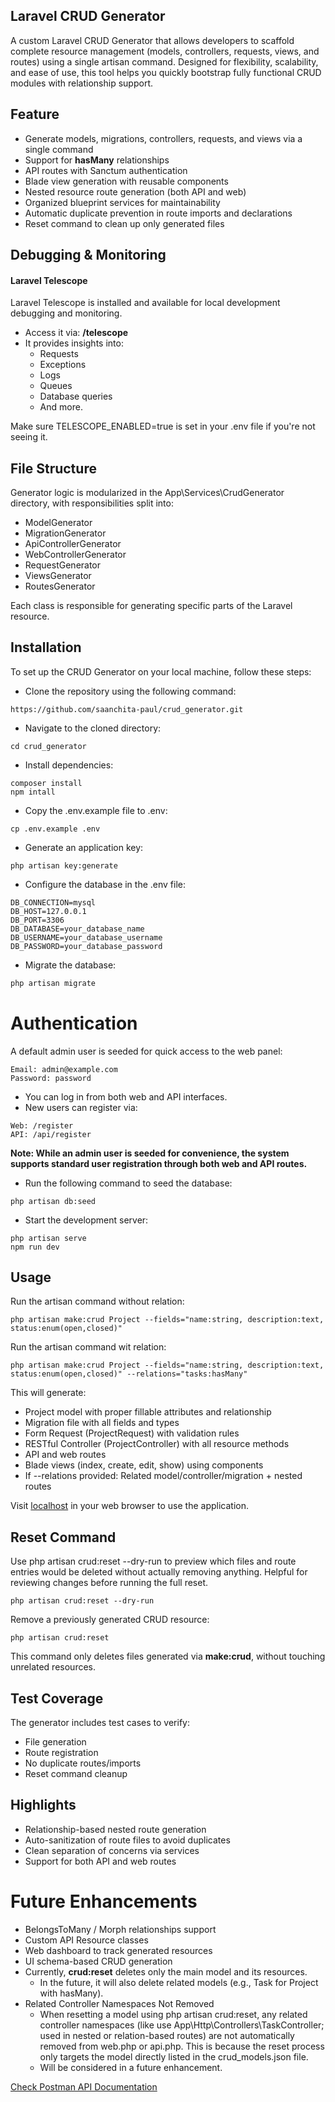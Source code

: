 ## Laravel CRUD Generator
A custom Laravel CRUD Generator that allows developers to scaffold complete resource management (models, controllers, requests, views, and routes) using a single artisan command. Designed for flexibility, scalability, and ease of use, this tool helps you quickly bootstrap fully functional CRUD modules with relationship support.


## Feature

- Generate models, migrations, controllers, requests, and views via a single command
- Support for **hasMany** relationships
- API routes with Sanctum authentication
- Blade view generation with reusable components
- Nested resource route generation (both API and web)
- Organized blueprint services for maintainability
- Automatic duplicate prevention in route imports and declarations
- Reset command to clean up only generated files

## Debugging & Monitoring
#### Laravel Telescope
Laravel Telescope is installed and available for local development debugging and monitoring.

- Access it via: **/telescope**
- It provides insights into:
  - Requests
  - Exceptions
  - Logs
  - Queues
  - Database queries
  - And more.

Make sure TELESCOPE_ENABLED=true is set in your .env file if you're not seeing it.


## File Structure

Generator logic is modularized in the App\Services\CrudGenerator directory, with responsibilities split into:

- ModelGenerator
- MigrationGenerator
- ApiControllerGenerator
- WebControllerGenerator
- RequestGenerator
- ViewsGenerator
- RoutesGenerator

Each class is responsible for generating specific parts of the Laravel resource.



## Installation

To set up the CRUD Generator on your local machine, follow these steps:

- Clone the repository using the following command:

```
https://github.com/saanchita-paul/crud_generator.git
```

- Navigate to the cloned directory:

```
cd crud_generator
```
- Install dependencies:

```
composer install
npm intall
```

- Copy the .env.example file to .env:

```
cp .env.example .env
```
- Generate an application key:

```
php artisan key:generate
```

- Configure the database in the .env file:

```
DB_CONNECTION=mysql
DB_HOST=127.0.0.1
DB_PORT=3306
DB_DATABASE=your_database_name
DB_USERNAME=your_database_username
DB_PASSWORD=your_database_password
```
- Migrate the database:

```markdown
php artisan migrate
```
# Authentication
A default admin user is seeded for quick access to the web panel:
```
Email: admin@example.com
Password: password
```
- You can log in from both web and API interfaces.
- New users can register via:
```
Web: /register
API: /api/register
```

**Note: While an admin user is seeded for convenience, the system supports standard user registration through both web and API routes.**

- Run the following command to seed the database:

```
php artisan db:seed
```

- Start the development server:

```
php artisan serve
npm run dev
```

## Usage
Run the artisan command without relation:
```
php artisan make:crud Project --fields="name:string, description:text, status:enum(open,closed)"
```
Run the artisan command wit relation:
```
php artisan make:crud Project --fields="name:string, description:text, status:enum(open,closed)" --relations="tasks:hasMany"
```

This will generate:

- Project model with proper fillable attributes and relationship
- Migration file with all fields and types
- Form Request (ProjectRequest) with validation rules
- RESTful Controller (ProjectController) with all resource methods
- API and web routes
- Blade views (index, create, edit, show) using components
- If --relations provided: Related model/controller/migration + nested routes


Visit [localhost](http://localhost:8000) in your web browser to use the application.


## Reset Command

Use php artisan crud:reset --dry-run to preview which files and route entries would be deleted without actually removing anything.
Helpful for reviewing changes before running the full reset.
```
php artisan crud:reset --dry-run
```
Remove a previously generated CRUD resource:
```
php artisan crud:reset
```
This command only deletes files generated via **make:crud**, without touching unrelated resources.


##  Test Coverage
The generator includes test cases to verify:

- File generation
- Route registration
- No duplicate routes/imports
- Reset command cleanup


## Highlights
- Relationship-based nested route generation
- Auto-sanitization of route files to avoid duplicates
- Clean separation of concerns via services
- Support for both API and web routes


# Future Enhancements
- BelongsToMany / Morph relationships support
- Custom API Resource classes
- Web dashboard to track generated resources
- UI schema-based CRUD generation
- Currently, **crud:reset** deletes only the main model and its resources.
  - In the future, it will also delete related models (e.g., Task for Project with hasMany).
- Related Controller Namespaces Not Removed
    - When resetting a model using php artisan crud:reset, any related controller namespaces (like use App\Http\Controllers\TaskController; used in nested or relation-based routes) are not automatically removed from web.php or api.php.
      This is because the reset process only targets the model directly listed in the crud_models.json file.
    - Will be considered in a future enhancement.







[Check Postman API Documentation](https://documenter.getpostman.com/view/15919922/2sB2cUCP3W)
